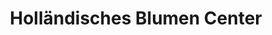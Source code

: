 ---
title: "Holländisches Blumen Center"
url: /geldern/hollaendisches-blumen-center/
shop: Garten-Center
---
